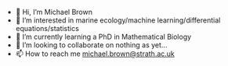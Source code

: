 - 👋 Hi, I’m Michael Brown
- 👀 I’m interested in marine ecology/machine learning/differential equations/statistics
- 🌱 I’m currently learning a PhD in Mathematical Biology
- 💞️ I’m looking to collaborate on nothing as yet...
- 📫 How to reach me michael.brown@strath.ac.uk

<!---
mcbrow/mcbrow is a ✨ special ✨ repository because its `README.md` (this file) appears on your GitHub profile.
You can click the Preview link to take a look at your changes.
--->
